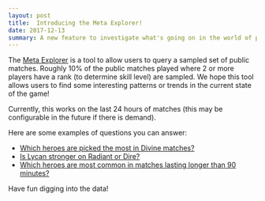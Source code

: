 ```yaml
---
layout: post
title:  Introducing the Meta Explorer!
date: 2017-12-13
summary: A new feature to investigate what's going on in the world of public matches
---
```


The [Meta Explorer](https://www.opendota.com/meta) is a tool to allow users to query a sampled set of public matches.
Roughly 10% of the public matches played where 2 or more players have a rank (to determine skill level) are sampled.
We hope this tool allows users to find some interesting patterns or trends in the current state of the game!

Currently, this works on the last 24 hours of matches (this may be configurable in the future if there is demand).

Here are some examples of questions you can answer:
* [Which heroes are picked the most in Divine matches?](https://www.opendota.com/meta?minRankTier=7)
* [Is Lycan stronger on Radiant or Dire?](https://www.opendota.com/meta?minRankTier=&result=&side=&group=side&hero=77)
* [Which heroes are most common in matches lasting longer than 90 minutes?](https://www.opendota.com/meta?minRankTier=&result=&side=&group=hero&hero=&minDuration=90&gameMode=)

Have fun digging into the data!
